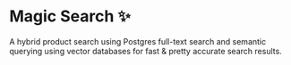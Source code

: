 # Magic Search ✨

A hybrid product search using Postgres full-text search and semantic querying using vector databases for fast & pretty accurate search results.
